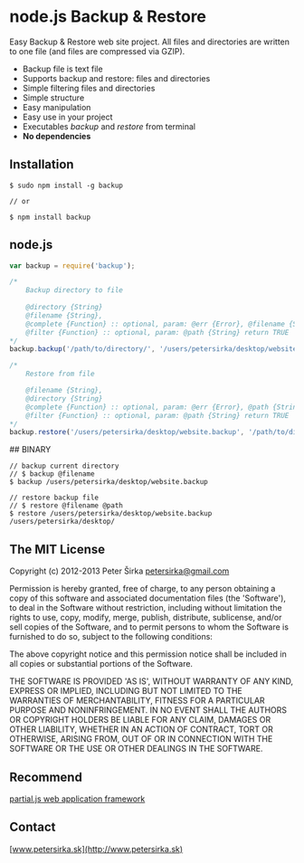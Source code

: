 node.js Backup & Restore
========================

Easy Backup & Restore web site project. All files and directories are written to one file (and files are compressed via GZIP).

* Backup file is text file
* Supports backup and restore: files and directories
* Simple filtering files and directories
* Simple structure
* Easy manipulation
* Easy use in your project
* Executables *backup* and *restore* from terminal
* __No dependencies__

## Installation

```
$ sudo npm install -g backup

// or

$ npm install backup
```

## node.js

```js
var backup = require('backup');

/*
	Backup directory to file
	
	@directory {String}
	@filename {String},
	@complete {Function} :: optional, param: @err {Error}, @filename {String}
	@filter {Function} :: optional, param: @path {String} return TRUE | FALSE, if FALSE file or directory will skipped
*/
backup.backup('/path/to/directory/', '/users/petersirka/desktop/website.backup');

/*
	Restore from file

	@filename {String},
	@directory {String}
	@complete {Function} :: optional, param: @err {Error}, @path {String}
	@filter {Function} :: optional, param: @path {String} return TRUE | FALSE, if FALSE file or directory will skipped
*/
backup.restore('/users/petersirka/desktop/website.backup', '/path/to/directory/');
```

## BINARY

```
// backup current directory
// $ backup @filename
$ backup /users/petersirka/desktop/website.backup

// restore backup file
// $ restore @filename @path
$ restore /users/petersirka/desktop/website.backup /users/petersirka/desktop/
```

## The MIT License

Copyright (c) 2012-2013 Peter Širka <petersirka@gmail.com>

Permission is hereby granted, free of charge, to any person obtaining a copy of this software and associated documentation files (the 'Software'), to deal in the Software without restriction, including without limitation the rights to use, copy, modify, merge, publish, distribute, sublicense, and/or sell copies of the Software, and to permit persons to whom the Software is furnished to do so, subject to the following conditions:

The above copyright notice and this permission notice shall be included in all copies or substantial portions of the Software.

THE SOFTWARE IS PROVIDED 'AS IS', WITHOUT WARRANTY OF ANY KIND, EXPRESS OR IMPLIED, INCLUDING BUT NOT LIMITED TO THE WARRANTIES OF MERCHANTABILITY, FITNESS FOR A PARTICULAR PURPOSE AND NONINFRINGEMENT. IN NO EVENT SHALL THE AUTHORS OR COPYRIGHT HOLDERS BE LIABLE FOR ANY CLAIM, DAMAGES OR OTHER LIABILITY, WHETHER IN AN ACTION OF CONTRACT, TORT OR OTHERWISE, ARISING FROM, OUT OF OR IN CONNECTION WITH THE SOFTWARE OR THE USE OR OTHER DEALINGS IN THE SOFTWARE.

## Recommend

[partial.js web application framework](https://github.com/petersirka/partial.js)

## Contact

[www.petersirka.sk](http://www.petersirka.sk)